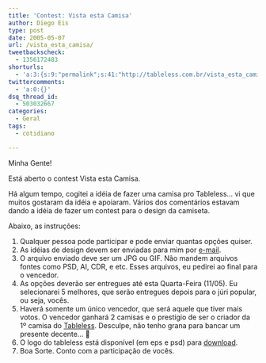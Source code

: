 ```yaml
---
title: 'Contest: Vista esta Camisa'
author: Diego Eis
type: post
date: 2005-05-07
url: /vista_esta_camisa/
tweetbackscheck:
  - 1356172483
shorturls:
  - 'a:3:{s:9:"permalink";s:41:"http://tableless.com.br/vista_esta_camisa";s:7:"tinyurl";s:26:"http://tinyurl.com/3v7fv2k";s:4:"isgd";s:19:"http://is.gd/ZfF8J8";}'
twittercomments:
  - 'a:0:{}'
dsq_thread_id:
  - 503032667
categories:
  - Geral
tags:
  - cotidiano

---
```

Minha Gente!
              
Está aberto o contest Vista esta Camisa.
              
Há algum tempo, cogitei a idéia de fazer uma camisa pro Tableless&#8230; vi que muitos gostaram da idéia e apoiaram. Vários dos comentários estavam dando a idéia de fazer um contest para o design da camiseta. 

Abaixo, as instruções: 

  1. Qualquer pessoa pode participar e pode enviar quantas opções quiser.
  2. As idéias de design devem ser enviadas para mim por [e-mail][1].
  3. O arquivo enviado deve ser um JPG ou GIF. Não mandem arquivos fontes como PSD, AI, CDR, e etc. Esses arquivos, eu pedirei ao final para o vencedor.
  4. As opções deverão ser entregues até esta Quarta-Feira (11/05). Eu selecionarei 5 melhores, que serão entregues depois para o júri popular, ou seja, vocês.
  5. Haverá somente um único vencedor, que será aquele que tiver mais votos. O vencedor ganhará 2 camisas e o prestígio de ser o criador da 1º camisa do [Tableless][2]. Desculpe, não tenho grana para bancar um presente decente&#8230; 🙁
  6. O logo do tableless está disponível (em eps e psd) para [download][3]. 
  7. Boa Sorte. Conto com a participação de vocês.

 [1]: mailto:tableless@tableless.com.br
 [2]: http://tableless.com.br/
 [3]: http://tableless.com.br/logo_tableless.rar